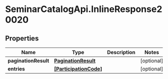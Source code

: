 # SeminarCatalogApi.InlineResponse20020

## Properties
Name | Type | Description | Notes
------------ | ------------- | ------------- | -------------
**paginationResult** | [**PaginationResult**](PaginationResult.md) |  | [optional] 
**entries** | [**[ParticipationCode]**](ParticipationCode.md) |  | [optional] 


